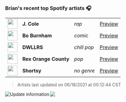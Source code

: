 ### Brian's recent top Spotify artists 🎧
<table>
<!-- top_artists starts -->
    <tr>
        <td> <img height="32px" src="https://i.scdn.co/image/ab6761610000f178add503b411a712e277895c8a"> </td>
        <td> <b>J. Cole</b></td>
        <td> <i>rap</i></td>
        <td> <a href="https://open.spotify.com/artist/6l3HvQ5sa6mXTsMTB19rO5" target="_blank" > Preview </a> </td>
    </tr>
    <tr>
        <td> <img height="32px" src="https://i.scdn.co/image/ab6761610000f17830d9a4acdf8cd3e8c0ad39ab"> </td>
        <td> <b>Bo Burnham</b></td>
        <td> <i>comic</i></td>
        <td> <a href="https://open.spotify.com/artist/2Waw2sSbqvAwK8NwACNjVo" target="_blank" > Preview </a> </td>
    </tr>
    <tr>
        <td> <img height="32px" src="https://i.scdn.co/image/ab6761610000f1783b835edcfa8fc91ff7da16fb"> </td>
        <td> <b>DWLLRS</b></td>
        <td> <i>chill pop</i></td>
        <td> <a href="https://open.spotify.com/artist/2TviQllPVEQ7E68Yr4uPKR" target="_blank" > Preview </a> </td>
    </tr>
    <tr>
        <td> <img height="32px" src="https://i.scdn.co/image/321b61bad8f9c7337c59798a8a3c7dcc8b997730"> </td>
        <td> <b>Rex Orange County</b></td>
        <td> <i>pop</i></td>
        <td> <a href="https://open.spotify.com/artist/7pbDxGE6nQSZVfiFdq9lOL" target="_blank" > Preview </a> </td>
    </tr>
    <tr>
        <td> <img height="32px" src="https://i.scdn.co/image/0fec63fc24f677fa4afb4963f0c68a8bb7c4c6b4"> </td>
        <td> <b>Shortsy</b></td>
        <td> <i>no genre</i></td>
        <td> <a href="https://open.spotify.com/artist/470fN1AaRkhKzaFXOuPeZn" target="_blank" > Preview </a> </td>
    </tr>
<!-- top_artists ends -->
</table>

<!-- last_updated starts -->
> Artists last updated on 06/18/2021 at 00:12:44 CST
<!-- last_updated ends -->

<a href="https://github.com/briansayre/briansayre/actions?query=workflow%3A%22Update+Spotify+information%22"><img src="https://github.com/briansayre/briansayre/workflows/Update%20Spotify%20information/badge.svg" align="left" alt="Update information"></a>

![](https://visitor-badge.glitch.me/badge?page_id=briansayre.briansayre)

